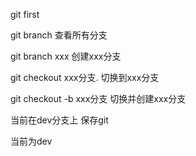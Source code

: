 git first

git branch 查看所有分支

git branch xxx 创建xxx分支

git checkout xxx分支. 切换到xxx分支

git checkout -b xxx分支 切换并创建xxx分支

当前在dev分支上 保存git


当前为dev